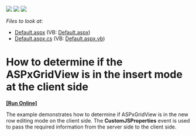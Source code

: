 <!-- default badges list -->
![](https://img.shields.io/endpoint?url=https://codecentral.devexpress.com/api/v1/VersionRange/128539031/13.1.4%2B)
[![](https://img.shields.io/badge/Open_in_DevExpress_Support_Center-FF7200?style=flat-square&logo=DevExpress&logoColor=white)](https://supportcenter.devexpress.com/ticket/details/E254)
[![](https://img.shields.io/badge/📖_How_to_use_DevExpress_Examples-e9f6fc?style=flat-square)](https://docs.devexpress.com/GeneralInformation/403183)
<!-- default badges end -->
<!-- default file list -->
*Files to look at*:

* [Default.aspx](./CS/WebSite/Default.aspx) (VB: [Default.aspx](./VB/WebSite/Default.aspx))
* [Default.aspx.cs](./CS/WebSite/Default.aspx.cs) (VB: [Default.aspx.vb](./VB/WebSite/Default.aspx.vb))
<!-- default file list end -->
# How to determine if the ASPxGridView is in the insert mode at the client side
<!-- run online -->
**[[Run Online]](https://codecentral.devexpress.com/e254/)**
<!-- run online end -->


<p>The example demonstrates how to determine if ASPxGridView is in the new row editing mode on the client side. The <strong>CustomJSProperties</strong> event is used to pass the required information from the server side to the client side.</p>

<br/>


